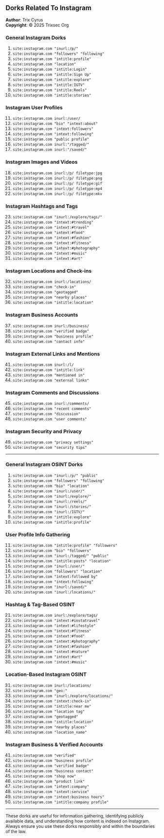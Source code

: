 ## Dorks Related To Instagram

**Author**: Trix Cyrus  
**Copyright**: © 2025 Trixsec Org

### General Instagram Dorks
1. `site:instagram.com "inurl:/p/"`
2. `site:instagram.com "followers" "following"`
3. `site:instagram.com "intitle:profile"`
4. `site:instagram.com "location"`
5. `site:instagram.com "intitle:Login"`
6. `site:instagram.com "intitle:Sign Up"`
7. `site:instagram.com "intitle:explore"`
8. `site:instagram.com "intitle:IGTV"`
9. `site:instagram.com "intitle:Reels"`
10. `site:instagram.com "intitle:stories"`

### Instagram User Profiles
11. `site:instagram.com inurl:/user/`
12. `site:instagram.com "bio" "intext:about"`
13. `site:instagram.com "intext:followers"`
14. `site:instagram.com "intext:following"`
15. `site:instagram.com "public profile"`
16. `site:instagram.com inurl:"/tagged/"`
17. `site:instagram.com inurl:"/saved/"`

### Instagram Images and Videos
18. `site:instagram.com inurl:/p/ filetype:jpg`
19. `site:instagram.com inurl:/p/ filetype:png`
20. `site:instagram.com inurl:/p/ filetype:gif`
21. `site:instagram.com inurl:/p/ filetype:mp4`
22. `site:instagram.com inurl:/p/ filetype:mkv`

### Instagram Hashtags and Tags
23. `site:instagram.com "inurl:/explore/tags/"`
24. `site:instagram.com "intext:#trending"`
25. `site:instagram.com "intext:#travel"`
26. `site:instagram.com "intext:#food"`
27. `site:instagram.com "intext:#fashion"`
28. `site:instagram.com "intext:#fitness"`
29. `site:instagram.com "intext:#photography"`
30. `site:instagram.com "intext:#music"`
31. `site:instagram.com "intext:#art"`

### Instagram Locations and Check-ins
32. `site:instagram.com inurl:/locations/`
33. `site:instagram.com "check-in"`
34. `site:instagram.com "geotagged"`
35. `site:instagram.com "nearby places"`
36. `site:instagram.com "intitle:location"`

### Instagram Business Accounts
37. `site:instagram.com inurl:/business/`
38. `site:instagram.com "verified badge"`
39. `site:instagram.com "business profile"`
40. `site:instagram.com "contact info"`

### Instagram External Links and Mentions
41. `site:instagram.com inurl:/l/`
42. `site:instagram.com "intitle:link"`
43. `site:instagram.com "mentioned in"`
44. `site:instagram.com "external links"`

### Instagram Comments and Discussions
45. `site:instagram.com inurl:/comments/`
46. `site:instagram.com "recent comments"`
47. `site:instagram.com "discussion"`
48. `site:instagram.com "user comments"`

### Instagram Security and Privacy
49. `site:instagram.com "privacy settings"`
50. `site:instagram.com "security tips"`

---

### General Instagram OSINT Dorks
1. `site:instagram.com "inurl:/p/" "public"`
2. `site:instagram.com "followers" "following"`
3. `site:instagram.com "bio" "location"`
4. `site:instagram.com "inurl:/user/"`
5. `site:instagram.com "inurl:/explore/"`
6. `site:instagram.com "inurl:/reels/"`
7. `site:instagram.com "inurl:/stories/"`
8. `site:instagram.com "inurl:/IGTV/"`
9. `site:instagram.com "intitle:explore"`
10. `site:instagram.com "intitle:profile"`

### User Profile Info Gathering
11. `site:instagram.com "intitle:profile" "followers"`
12. `site:instagram.com "bio" "followers"`
13. `site:instagram.com "inurl:/tagged/" "public"`
14. `site:instagram.com "intitle:posts" "location"`
15. `site:instagram.com "inurl:/user/"`
16. `site:instagram.com "followers" "location"`
17. `site:instagram.com "intext:followed by"`
18. `site:instagram.com "intext:following"`
19. `site:instagram.com "inurl:/saved/"`
20. `site:instagram.com "inurl:/locations/"`

### Hashtag & Tag-Based OSINT
21. `site:instagram.com inurl:/explore/tags/`
22. `site:instagram.com "intext:#instatravel"`
23. `site:instagram.com "intext:#lifestyle"`
24. `site:instagram.com "intext:#fitness"`
25. `site:instagram.com "intext:#food"`
26. `site:instagram.com "intext:#photography"`
27. `site:instagram.com "intext:#fashion"`
28. `site:instagram.com "intext:#nature"`
29. `site:instagram.com "intext:#art"`
30. `site:instagram.com "intext:#music"`

### Location-Based Instagram OSINT
31. `site:instagram.com inurl:/locations/`
32. `site:instagram.com "geo:"`
33. `site:instagram.com "inurl:/explore/locations/"`
34. `site:instagram.com "intext:check-in"`
35. `site:instagram.com "intitle:near me"`
36. `site:instagram.com "location tag"`
37. `site:instagram.com "geotagged"`
38. `site:instagram.com "intitle:location"`
39. `site:instagram.com "nearby places"`
40. `site:instagram.com "location_name"`

### Instagram Business & Verified Accounts
41. `site:instagram.com "verified"`
42. `site:instagram.com "business profile"`
43. `site:instagram.com "verified badge"`
44. `site:instagram.com "business contact"`
45. `site:instagram.com "shop now"`
46. `site:instagram.com "product link"`
47. `site:instagram.com "intext:company"`
48. `site:instagram.com "intext:service"`
49. `site:instagram.com "intext:business hours"`
50. `site:instagram.com "intitle:company profile"`

---

These dorks are useful for information gathering, identifying publicly available data, and understanding how content is indexed on Instagram. Always ensure you use these dorks responsibly and within the boundaries of the law.